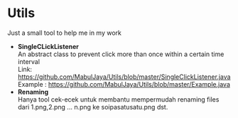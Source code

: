# Utils
Just a small tool to help me in my work  
* __SingleCLickListener__<br/>
  An abstract class to prevent click more than once within a certain time interval<br/>
  Link: https://github.com/MabulJaya/Utils/blob/master/SingleClickListener.java  
  Example : https://github.com/MabulJaya/Utils/blob/master/Example.java
* __Renaming__<br/>
  Hanya tool cek-ecek untuk membantu mempermudah renaming files dari 1.png,2.png ... n.png ke soipasatusatu.png dst. 
